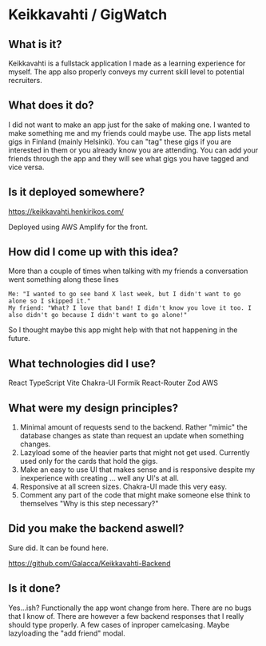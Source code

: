 # Keikkavahti / GigWatch

## What is it?

Keikkavahti is a fullstack application I made as a learning experience for myself. The app also properly conveys my current skill level to potential recruiters.

## What does it do?

I did not want to make an app just for the sake of making one. I wanted to make something me and my friends could maybe use.
The app lists metal gigs in Finland (mainly Helsinki). You can "tag" these gigs if you are interested in them or you already know you are attending.
You can add your friends through the app and they will see what gigs you have tagged and vice versa.

## Is it deployed somewhere?

https://keikkavahti.henkirikos.com/

Deployed using AWS Amplify for the front.

## How did I come up with this idea?

More than a couple of times when talking with my friends a conversation went something along these lines

    Me: "I wanted to go see band X last week, but I didn't want to go alone so I skipped it."
    My friend: "What? I love that band! I didn't know you love it too. I also didn't go because I didn't want to go alone!"

So I thought maybe this app might help with that not happening in the future.

## What technologies did I use?

React
TypeScript
Vite
Chakra-UI
Formik
React-Router
Zod
AWS

## What were my design principles?

1. Minimal amount of requests send to the backend. Rather "mimic" the database changes as state than request an update when something changes.
2. Lazyload some of the heavier parts that might not get used. Currently used only for the cards that hold the gigs.
3. Make an easy to use UI that makes sense and is responsive despite my inexperience with creating ... well any UI's at all.
4. Responsive at all screen sizes. Chakra-UI made this very easy.
5. Comment any part of the code that might make someone else think to themselves "Why is this step necessary?"

## Did you make the backend aswell?

Sure did. It can be found here.

https://github.com/Galacca/Keikkavahti-Backend

## Is it done?

Yes...ish? Functionally the app wont change from here. There are no bugs that I know of.
There are however a few backend responses that I really should type properly. A few cases of inproper camelcasing. Maybe lazyloading the "add friend" modal.

